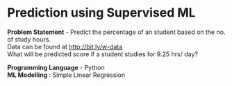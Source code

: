 # Prediction using Supervised ML

**Problem Statement** - Predict the percentage of an student based on the no. of study hours.   
Data can be found at http://bit.ly/w-data  
What will be predicted score if a student studies for 9.25 hrs/ day? 

**Programming Language** - Python  
**ML Modelling** : Simple Linear Regression 

